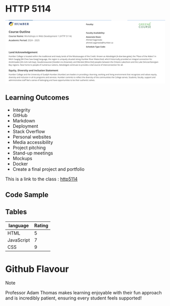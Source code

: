 
# HTTP 5114 

![course outline](course%20outline.png)


## Learning Outcomes
 - Integrity
 - GitHub
 - Markdown
 - Deployment
 - Stack Overflow
 - Personal websites
 - Media accessibility
 - Project pitching
 - Stand-up meetings
 - Mockups
 - Docker
 - Create a final project and portfolio

This is a link to the class : [http5114](https://humber.ca/transferoptions/course-outlines/outline.html?code=HTTP%205114&view=1&year=2024)

## Code Sample

## Tables

| language | Rating |
| -------- | ------ |
| HTML     | 5      |
| JavaScript| 7     |
| CSS      | 9      |

# Github Flavour

>[!Note]
> Professor Adam Thomas makes learning enjoyable with their fun approach and is incredibly patient, ensuring every student feels supported!



